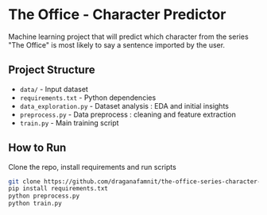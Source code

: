 # The Office - Character Predictor
Machine learning project that will predict which character from the series "The Office" is most likely to say a sentence imported by the user.

## Project Structure
- `data/` - Input dataset
- `requirements.txt` - Python dependencies
- `data_exploration.py` - Dataset analysis : EDA and initial insights
- `preprocess.py` - Data preprocess : cleaning and feature extraction
- `train.py` - Main training script

## How to Run
Clone the repo, install requirements and run scripts
```bash
git clone https://github.com/draganafamnit/the-office-series-character-predictor.git
pip install requirements.txt
python preprocess.py
python train.py
```
